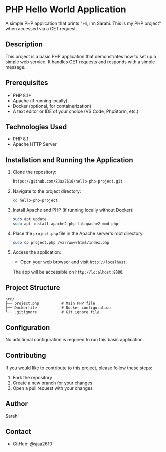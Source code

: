 # PHP Hello World Application

A simple PHP application that prints "Hi, I'm Sarahi. This is my PHP project" when accessed via a GET request.

## Description
This project is a basic PHP application that demonstrates how to set up a simple web service. It handles GET requests and responds with a simple message.

## Prerequisites
- PHP 8.1+
- Apache (if running locally)
- Docker (optional, for containerization)
- A text editor or IDE of your choice (VS Code, PhpStorm, etc.)

## Technologies Used
- PHP 8.1
- Apache HTTP Server

## Installation and Running the Application

1. Clone the repository:
   ```bash
   https://github.com/SJaa2610/hello-php-project.git
   ```

2. Navigate to the project directory:
   ```bash
   cd hello-php-project
   ```

3. Install Apache and PHP (if running locally without Docker):
   ```bash
   sudo apt update
   sudo apt install apache2 php libapache2-mod-php
   ```

4. Place the `project.php` file in the Apache server's root directory:
   ```bash
   sudo cp project.php /var/www/html/index.php
   ```

5. Access the application:
   - Open your web browser and visit `http://localhost`.

   The app will be accessible on `http://localhost:8080`.

## Project Structure
```
src/
├── project.php          # Main PHP file
├── Dockerfile           # Docker configuration
└── .gitignore           # Git ignore file
```

## Configuration

No additional configuration is required to run this basic application.

## Contributing

If you would like to contribute to this project, please follow these steps:

1. Fork the repository
2. Create a new branch for your changes
3. Open a pull request with your changes

## Author
Sarahi

## Contact
- GitHub: @sjaa2610
